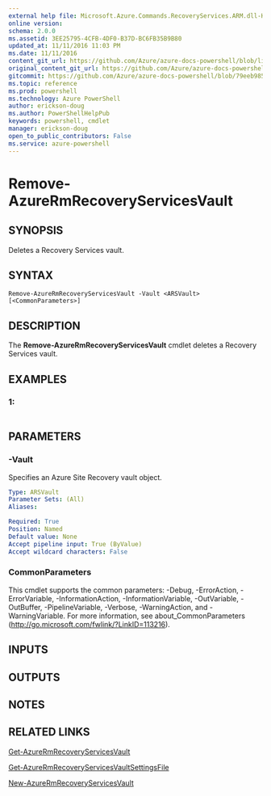 ```yaml
---
external help file: Microsoft.Azure.Commands.RecoveryServices.ARM.dll-Help.xml
online version: 
schema: 2.0.0
ms.assetid: 3EE25795-4CFB-4DF0-B37D-BC6FB35B9B80
updated_at: 11/11/2016 11:03 PM
ms.date: 11/11/2016
content_git_url: https://github.com/Azure/azure-docs-powershell/blob/live/azureps-cmdlets-docs/ResourceManager/AzureRM.RecoveryServices/v2.2.0/Remove-AzureRmRecoveryServicesVault.md
original_content_git_url: https://github.com/Azure/azure-docs-powershell/blob/live/azureps-cmdlets-docs/ResourceManager/AzureRM.RecoveryServices/v2.2.0/Remove-AzureRmRecoveryServicesVault.md
gitcommit: https://github.com/Azure/azure-docs-powershell/blob/79eeb985ea480979357fb4695832a0c3d29a48bf/azureps-cmdlets-docs/ResourceManager/AzureRM.RecoveryServices/v2.2.0/Remove-AzureRmRecoveryServicesVault.md
ms.topic: reference
ms.prod: powershell
ms.technology: Azure PowerShell
author: erickson-doug
ms.author: PowerShellHelpPub
keywords: powershell, cmdlet
manager: erickson-doug
open_to_public_contributors: False
ms.service: azure-powershell
---
```


# Remove-AzureRmRecoveryServicesVault

## SYNOPSIS
Deletes a Recovery Services vault.

## SYNTAX

```
Remove-AzureRmRecoveryServicesVault -Vault <ARSVault> [<CommonParameters>]
```

## DESCRIPTION
The **Remove-AzureRmRecoveryServicesVault** cmdlet deletes a Recovery Services vault.

## EXAMPLES

### 1:
```

```

## PARAMETERS

### -Vault
Specifies an Azure Site Recovery vault object.

```yaml
Type: ARSVault
Parameter Sets: (All)
Aliases: 

Required: True
Position: Named
Default value: None
Accept pipeline input: True (ByValue)
Accept wildcard characters: False
```

### CommonParameters
This cmdlet supports the common parameters: -Debug, -ErrorAction, -ErrorVariable, -InformationAction, -InformationVariable, -OutVariable, -OutBuffer, -PipelineVariable, -Verbose, -WarningAction, and -WarningVariable. For more information, see about_CommonParameters (http://go.microsoft.com/fwlink/?LinkID=113216).

## INPUTS

## OUTPUTS

## NOTES

## RELATED LINKS

[Get-AzureRmRecoveryServicesVault](xref:ResourceManager/AzureRM.RecoveryServices/v2.2.0/Get-AzureRmRecoveryServicesVault.md)

[Get-AzureRmRecoveryServicesVaultSettingsFile](xref:ResourceManager/AzureRM.RecoveryServices/v2.2.0/Get-AzureRmRecoveryServicesVaultSettingsFile.md)

[New-AzureRmRecoveryServicesVault](xref:ResourceManager/AzureRM.RecoveryServices/v2.2.0/New-AzureRmRecoveryServicesVault.md)


